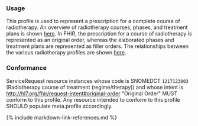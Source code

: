 ### Usage
This profile is used to represent a prescription for a complete course of radiotherapy. An overview of radiotherapy courses, phases, and treatment plans is shown [here](overview.html#codex-rt-resource-profiles). 
In FHIR, the prescription for a course of radiotherapy is represented as an original order, whereas the elaborated phases and treatment plans are represented as filler orders. 
The relationships between the various radiotherapy profiles are shown [here](overview.html#relationships-between-profiles).

### Conformance
ServiceRequest resource instances whose code is SNOMEDCT `1217123003` (Radiotherapy course of treatment (regime/therapy)) and whose intent 
is http://hl7.org/fhir/request-intent#original-order "Original Order" MUST conform to this profile. Any resource intended to conform to this profile SHOULD populate meta.profile accordingly.

{% include markdown-link-references.md %}

